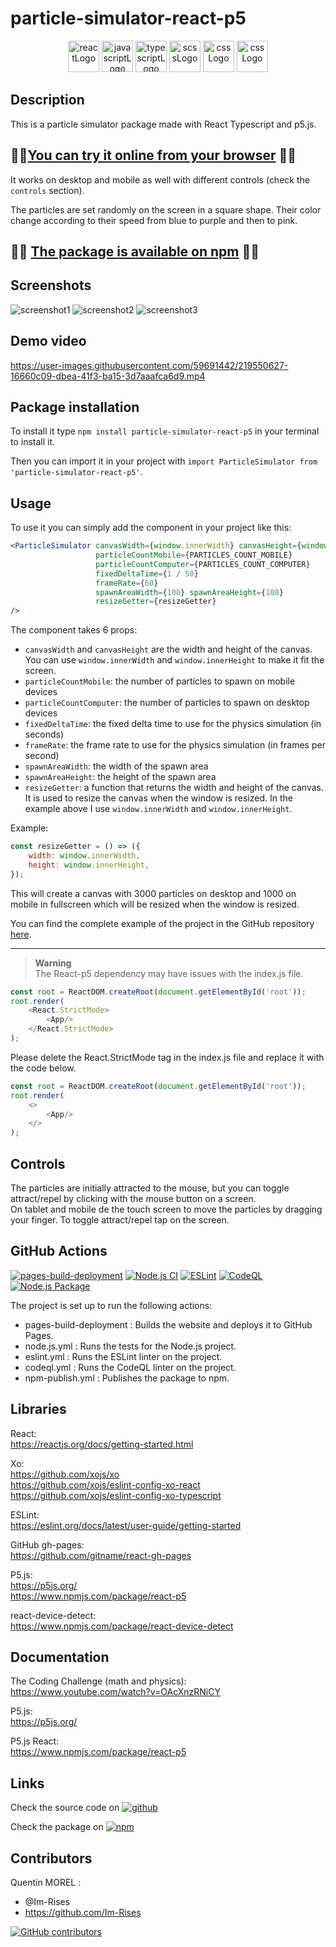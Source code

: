 # particle-simulator-react-p5

<p align="center">
    <img src="https://img.shields.io/badge/React-20232A?style=for-the-badge&logo=react&logoColor=61DAFB" alt="reactLogo" style="height:50px;">
    <img src="https://img.shields.io/badge/JavaScript-323330?style=for-the-badge&logo=javascript&logoColor=F7DF1E" alt="javascriptLogo" style="height:50px;">
    <img src="https://img.shields.io/badge/TypeScript-007ACC?style=for-the-badge&logo=typescript&logoColor=white" alt="typescriptLogo" style="height:50px;">
    <img src="https://img.shields.io/badge/Sass-CC6699?style=for-the-badge&logo=sass&logoColor=white" alt="scssLogo" style="height:50px;">
    <img src="https://img.shields.io/badge/CSS-239120?&style=for-the-badge&logo=css3&logoColor=white" alt="cssLogo" style="height:50px;">
    <img src="https://img.shields.io/badge/p5%20js-ED225D?style=for-the-badge&logo=p5dotjs&logoColor=white" alt="cssLogo" style="height:50px;">
</p>

## Description

This is a particle simulator package made with React Typescript and p5.js.

## 🚀🚀[You can try it online from your browser](https://im-rises.github.io/particle-simulator-react-p5/) 🚀🚀

It works on desktop and mobile as well with different controls (check the `controls` section).

The particles are set randomly on the screen in a square shape. Their color change according to their speed from blue to
purple and then to pink.

## 🚀🚀 [The package is available on npm](https://www.npmjs.com/package/particle-simulator-react-p5) 🚀🚀

## Screenshots

![screenshot1](https://user-images.githubusercontent.com/59691442/223539432-98ed98bd-2aed-47f6-9463-740bf3a77640.png)
![screenshot2](https://user-images.githubusercontent.com/59691442/223539428-e51d349e-aaee-4012-9d8b-7c21806af833.png)
![screenshot3](https://user-images.githubusercontent.com/59691442/223539427-0c7616ed-8d45-4aa5-a060-f49c54c97885.png)

## Demo video

https://user-images.githubusercontent.com/59691442/219550627-16660c09-dbea-41f3-ba15-3d7aaafca6d9.mp4

## Package installation

To install it type `npm install particle-simulator-react-p5` in your terminal to install it.

Then you can import it in your project with `import ParticleSimulator from 'particle-simulator-react-p5'`.

## Usage

To use it you can simply add the component in your project like this:

```jsx
<ParticleSimulator canvasWidth={window.innerWidth} canvasHeight={window.innerHeight}
                   particleCountMobile={PARTICLES_COUNT_MOBILE}
                   particleCountComputer={PARTICLES_COUNT_COMPUTER}
                   fixedDeltaTime={1 / 50}
                   frameRate={60}
                   spawnAreaWidth={100} spawnAreaHeight={100}
                   resizeGetter={resizeGetter}
/>
```

The component takes 6 props:

- `canvasWidth` and `canvasHeight` are the width and height of the canvas. You can use `window.innerWidth`
  and `window.innerHeight` to make it fit the screen.
- `particleCountMobile`: the number of particles to spawn on mobile devices
- `particleCountComputer`: the number of particles to spawn on desktop devices
- `fixedDeltaTime`: the fixed delta time to use for the physics simulation (in seconds)
- `frameRate`: the frame rate to use for the physics simulation (in frames per second)
- `spawnAreaWidth`: the width of the spawn area
- `spawnAreaHeight`: the height of the spawn area
- `resizeGetter`: a function that returns the width and height of the canvas. It is used to resize the canvas
  when the window is resized. In the example above I use `window.innerWidth` and `window.innerHeight`.

Example:

```jsx
const resizeGetter = () => ({
    width: window.innerWidth,
    height: window.innerHeight,
});
```

This will create a canvas with 3000 particles on desktop and 1000 on mobile in fullscreen which will be resized
when the window is resized.

You can find the complete example of the project in the GitHub
repository [here](https://github.com/Im-Rises/particle-simulator-react-p5).

---

> **Warning**  
> The React-p5 dependency may have issues with the index.js file.

```js
const root = ReactDOM.createRoot(document.getElementById('root'));
root.render(
    <React.StrictMode>
        <App/>
    </React.StrictMode>
);

```

Please delete the React.StrictMode tag in the index.js file and replace it with the code below.

```js
const root = ReactDOM.createRoot(document.getElementById('root'));
root.render(
    <>
        <App/>
    </>
);
```

## Controls

The particles are initially attracted to the mouse, but you can toggle attract/repel by clicking with the mouse
button on a screen.  
On tablet and mobile de the touch screen to move the particles by dragging your finger. To toggle
attract/repel tap on the screen.

## GitHub Actions

[![pages-build-deployment](https://github.com/Im-Rises/particle-simulator-react-p5/actions/workflows/pages/pages-build-deployment/badge.svg)](https://github.com/Im-Rises/particle-simulator-react-p5/actions/workflows/pages/pages-build-deployment)
[![Node.js CI](https://github.com/Im-Rises/particle-simulator-react-p5/actions/workflows/node.js.yml/badge.svg?branch=main)](https://github.com/Im-Rises/particle-simulator-react-p5/actions/workflows/node.js.yml)
[![ESLint](https://github.com/Im-Rises/particle-simulator-react-p5/actions/workflows/eslint.yml/badge.svg?branch=main)](https://github.com/Im-Rises/particle-simulator-react-p5/actions/workflows/eslint.yml)
[![CodeQL](https://github.com/Im-Rises/particle-simulator-react-p5/actions/workflows/codeql.yml/badge.svg?branch=main)](https://github.com/Im-Rises/particle-simulator-react-p5/actions/workflows/codeql.yml)
[![Node.js Package](https://github.com/Im-Rises/particle-simulator-react-p5/actions/workflows/npm-publish.yml/badge.svg)](https://github.com/Im-Rises/particle-simulator-react-p5/actions/workflows/npm-publish.yml)

The project is set up to run the following actions:

- pages-build-deployment : Builds the website and deploys it to GitHub Pages.
- node.js.yml : Runs the tests for the Node.js project.
- eslint.yml : Runs the ESLint linter on the project.
- codeql.yml : Runs the CodeQL linter on the project.
- npm-publish.yml : Publishes the package to npm.

## Libraries

React:  
<https://reactjs.org/docs/getting-started.html>

Xo:  
<https://github.com/xojs/xo>  
<https://github.com/xojs/eslint-config-xo-react>  
<https://github.com/xojs/eslint-config-xo-typescript>

ESLint:  
<https://eslint.org/docs/latest/user-guide/getting-started>

GitHub gh-pages:  
<https://github.com/gitname/react-gh-pages>

P5.js:  
<https://p5js.org/>  
<https://www.npmjs.com/package/react-p5>

react-device-detect:  
<https://www.npmjs.com/package/react-device-detect>

## Documentation

The Coding Challenge (math and physics):  
<https://www.youtube.com/watch?v=OAcXnzRNiCY>

P5.js:  
<https://p5js.org/>

P5.js React:  
<https://www.npmjs.com/package/react-p5>

## Links

Check the source code
on [![github](https://user-images.githubusercontent.com/59691442/223556058-6244e346-8117-43cd-97c6-bf68611bf286.svg)](https://github.com/im-rises/particle-simulator-react-p5)

Check the package
on [![npm](https://user-images.githubusercontent.com/59691442/223556055-4e9ef014-79d4-4136-ac07-b837b49066c8.svg)](https://www.npmjs.com/package/particle-simulator-react-p5)

## Contributors

Quentin MOREL :

- @Im-Rises
- <https://github.com/Im-Rises>

[![GitHub contributors](https://contrib.rocks/image?repo=Im-Rises/particle-simulator-react-p5)](https://github.com/Im-Rises/particle-simulator-react-p5/graphs/contributors)
